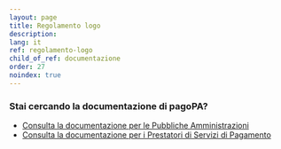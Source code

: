 ```yaml
---
layout: page
title: Regolamento logo
description:
lang: it
ref: regolamento-logo
child_of_ref: documentazione
order: 27
noindex: true
---
```


### Stai cercando la documentazione di pagoPA?
- [Consulta la documentazione per le Pubbliche Amministrazioni](/it/pubbliche-amministrazioni/documentazione/)
- [Consulta la documentazione per i Prestatori di Servizi di Pagamento](/it/prestatori-servizi-di-pagamento/documentazione/)